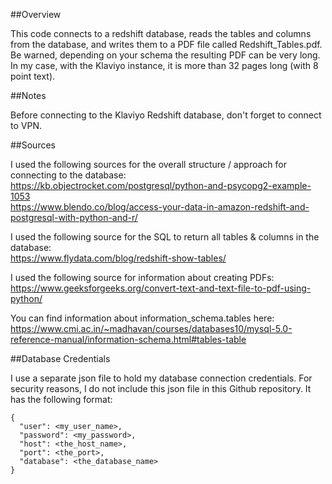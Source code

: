##Overview

This code connects to a redshift database, reads the tables and columns 
from the database, and writes them to a PDF file called Redshift_Tables.pdf.  Be warned, depending on your schema the resulting PDF can be very long.  In my case, with the Klaviyo instance, it is more than 32 pages long (with 8 point text).

##Notes

Before connecting to the Klaviyo Redshift database, don't forget to connect to VPN.

##Sources

I used the following sources for the overall structure / approach for connecting to the database: \
https://kb.objectrocket.com/postgresql/python-and-psycopg2-example-1053 \
https://www.blendo.co/blog/access-your-data-in-amazon-redshift-and-postgresql-with-python-and-r/

I used the following source for the SQL to return all tables & columns in the database: \
https://www.flydata.com/blog/redshift-show-tables/

I used the following source for information about creating PDFs: \
https://www.geeksforgeeks.org/convert-text-and-text-file-to-pdf-using-python/

You can find information about information_schema.tables here: \
https://www.cmi.ac.in/~madhavan/courses/databases10/mysql-5.0-reference-manual/information-schema.html#tables-table

##Database Credentials

I use a separate json file to hold my database connection credentials.  For security reasons, I do not include this json file in this Github repository.  It has the following format:
```
{
  "user": <my_user_name>,
  "password": <my_password>,
  "host": <the_host_name>,
  "port": <the_port>,
  "database": <the_database_name>
}